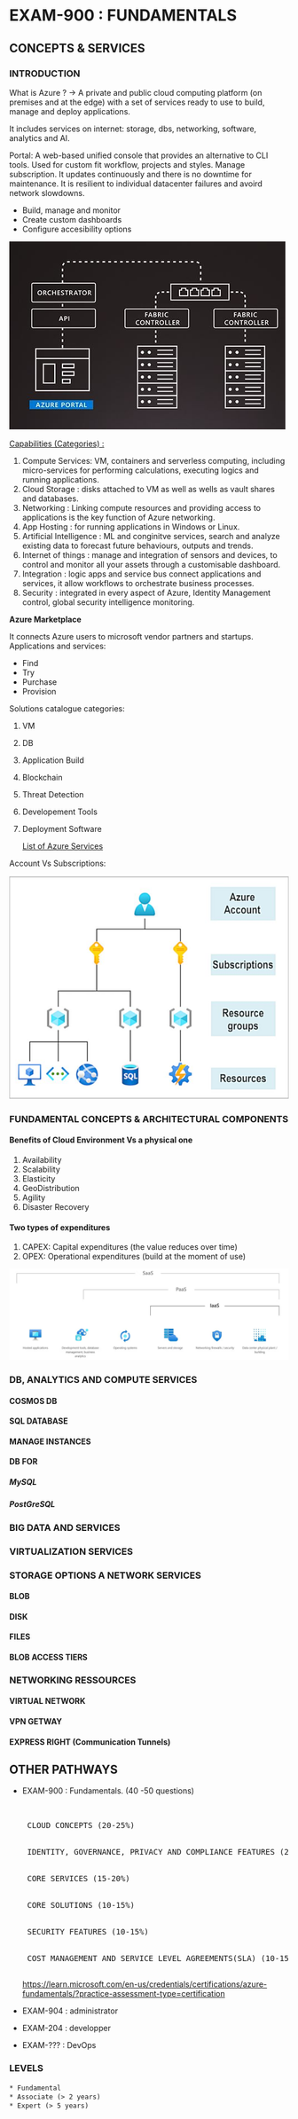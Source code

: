 # EXAM-900 : FUNDAMENTALS

## CONCEPTS & SERVICES

### INTRODUCTION

What is Azure ? -> A private and public cloud computing platform (on premises and at the edge) with a set of services ready to use to build, manage and deploy applications.

It includes services on internet: storage, dbs, networking, software, analytics and AI.

Portal: A web-based unified console that provides an alternative to CLI tools. Used for custom fit workflow, projects and styles. Manage subscription. It updates continuously and there is no downtime for maintenance. It is resilient to individual datacenter failures and avoird network slowdowns.
* Build, manage and monitor
* Create custom dashboards
* Configure accesibility options

![screenshot](https://github.com/robnob/EXAM-900/blob/main/01How_does_azure_work.JPG)

<ins>Capabilities (Categories) :</ins>
1. Compute Services: VM, containers and serverless computing, including micro-services for performing calculations, executing logics and running applications.
2. Cloud Storage : disks attached to VM as well as wells as vault shares and databases.
3. Networking : Linking compute resources and providing access to applications is the key function of Azure networking.
4. App Hosting : for running applications in Windows or Linux.
5. Artificial Intelligence : ML and conginitve services, search and analyze existing data to forecast future behaviours, outputs and trends.
6. Internet of things : manage and integration of sensors and devices, to control and monitor all your assets through a customisable dashboard.
7. Integration : logic apps and service bus connect applications and services, it allow workflows to orchestrate business processes.
8. Security : integrated in every aspect of Azure, Identity Management control, global security intelligence monitoring.

<strong> Azure Marketplace </strong>

It connects Azure users to microsoft vendor partners and startups. Applications and services:
* Find
* Try
* Purchase
* Provision

Solutions catalogue categories:

1. VM
2. DB
3. Application Build
4. Blockchain
5. Threat Detection
6. Developement Tools
7. Deployment Software

   [List of Azure Services](https://github.com/robnob/EXAM-900/blob/main/List%20of%20Azure%20services%20_%20Coursera.pdf)

Account Vs Subscriptions:

![screenshot](https://github.com/robnob/EXAM-900/blob/main/02Accounts_Vs_Subscriptions.JPG)



### FUNDAMENTAL CONCEPTS & ARCHITECTURAL COMPONENTS

#### Benefits of Cloud Environment Vs a physical one

1. Availability
2. Scalability
3. Elasticity
4. GeoDistribution
5. Agility
6. Disaster Recovery

#### Two types of expenditures

1. CAPEX: Capital expenditures (the value reduces over time)
2. OPEX: Operational expenditures (build at the moment of use)

![screenshot](https://github.com/robnob/EXAM-900/blob/main/03Saas_Paas_Iaas.JPG)

### DB, ANALYTICS AND COMPUTE SERVICES

#### COSMOS DB

#### SQL DATABASE 

#### MANAGE INSTANCES

#### DB FOR 

##### MySQL

##### PostGreSQL

### BIG DATA AND SERVICES

### VIRTUALIZATION SERVICES

### STORAGE OPTIONS A NETWORK SERVICES

#### BLOB

#### DISK

#### FILES

#### BLOB ACCESS TIERS

### NETWORKING RESSOURCES

#### VIRTUAL NETWORK

#### VPN GETWAY

#### EXPRESS RIGHT (Communication Tunnels)

## OTHER PATHWAYS

  * EXAM-900 : Fundamentals. (40 -50 questions)
    <pre> 
      <br> CLOUD CONCEPTS (20-25%) </br>
      <br> IDENTITY, GOVERNANCE, PRIVACY AND COMPLIANCE FEATURES (20-25%) </br>
      <br> CORE SERVICES (15-20%) </br> 
      <br> CORE SOLUTIONS (10-15%) </br>
      <br> SECURITY FEATURES (10-15%) </br>
      <br> COST MANAGEMENT AND SERVICE LEVEL AGREEMENTS(SLA) (10-15%) </br>
    </pre>
    https://learn.microsoft.com/en-us/credentials/certifications/azure-fundamentals/?practice-assessment-type=certification
    
  * EXAM-904 : administrator

  * EXAM-204 : developper 

  * EXAM-??? : DevOps

### LEVELS

    * Fundamental
    * Associate (> 2 years)
    * Expert (> 5 years)





